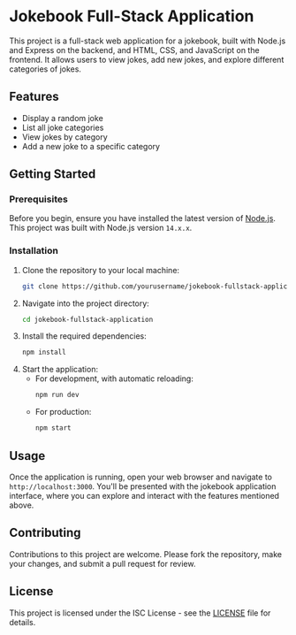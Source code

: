 # Jokebook Full-Stack Application

This project is a full-stack web application for a jokebook, built with Node.js and Express on the backend, and HTML, CSS, and JavaScript on the frontend. It allows users to view jokes, add new jokes, and explore different categories of jokes.

## Features

- Display a random joke
- List all joke categories
- View jokes by category
- Add a new joke to a specific category

## Getting Started

### Prerequisites

Before you begin, ensure you have installed the latest version of [Node.js](https://nodejs.org/). This project was built with Node.js version `14.x.x`.

### Installation

1. Clone the repository to your local machine:
    ```bash
    git clone https://github.com/yourusername/jokebook-fullstack-application.git
    ```
2. Navigate into the project directory:
    ```bash
    cd jokebook-fullstack-application
    ```
3. Install the required dependencies:
    ```bash
    npm install
    ```
4. Start the application:
    - For development, with automatic reloading:
        ```bash
        npm run dev
        ```
    - For production:
        ```bash
        npm start
        ```

## Usage

Once the application is running, open your web browser and navigate to `http://localhost:3000`. You'll be presented with the jokebook application interface, where you can explore and interact with the features mentioned above.

## Contributing

Contributions to this project are welcome. Please fork the repository, make your changes, and submit a pull request for review.

## License

This project is licensed under the ISC License - see the [LICENSE](LICENSE) file for details.
